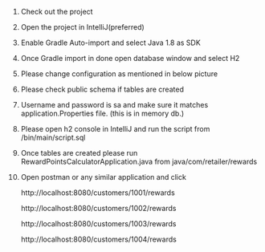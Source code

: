 1. Check out the project
2. Open the project in IntelliJ(preferred)
3. Enable Gradle Auto-import and select Java 1.8 as SDK
4. Once Gradle import in done open database window and select H2
5. Please change configuration as mentioned in below picture
6. Please check public schema if tables are created
7. Username and password is sa and make sure it matches application.Properties
      file. (this is in memory db.)
8. Please open h2 console in IntelliJ and run the script from /bin/main/script.sql
9. Once tables are created please run RewardPointsCalculatorApplication.java
      from java/com/retailer/rewards
10. Open postman or any similar application and click
    

    http://localhost:8080/customers/1001/rewards

    http://localhost:8080/customers/1002/rewards

    http://localhost:8080/customers/1003/rewards

    http://localhost:8080/customers/1004/rewards